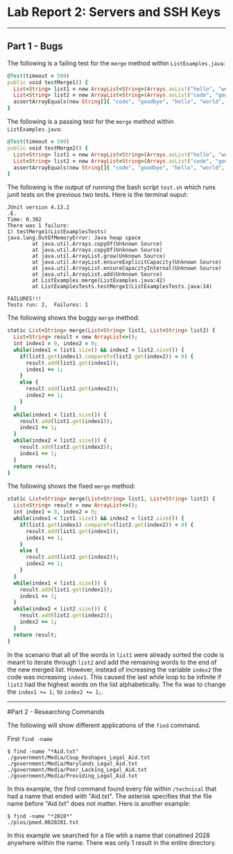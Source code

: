 # Lab Report 2: Servers and SSH Keys

---
## Part 1 - Bugs

The following is a failing test for the `merge` method within `ListExamples.java`:

```ruby
@Test(timeout = 500)
public void testMerge1() {
  List<String> list1 = new ArrayList<String>(Arrays.asList("hello", "world", "yoyo"));
  List<String> list2 = new ArrayList<String>(Arrays.asList("code", "goodbye", "zebra"));
  assertArrayEquals(new String[]{ "code", "goodbye", "hello", "world", "yoyo", "zebra"}, ListExamples.merge(list1, list2).toArray());
}
```

The following is a passing test for the `merge` method within `ListExamples.java`:

```ruby
@Test(timeout = 500)
public void testMerge2() {
  List<String> list1 = new ArrayList<String>(Arrays.asList("hello", "world", "yoyo"));
  List<String> list2 = new ArrayList<String>(Arrays.asList("code", "goodbye"));
  assertArrayEquals(new String[]{ "code", "goodbye", "hello", "world", "yoyo"}, ListExamples.merge(list1, list2).toArray());
}
```

The following is the output of running the bash script `test.sh` which runs junit tests on the previous two tests. Here is the terminal ouput:
```
JUnit version 4.13.2
.E.
Time: 0.302
There was 1 failure:
1) testMerge1(ListExamplesTests)
java.lang.OutOfMemoryError: Java heap space
        at java.util.Arrays.copyOf(Unknown Source)
        at java.util.Arrays.copyOf(Unknown Source)
        at java.util.ArrayList.grow(Unknown Source)
        at java.util.ArrayList.ensureExplicitCapacity(Unknown Source)
        at java.util.ArrayList.ensureCapacityInternal(Unknown Source)
        at java.util.ArrayList.add(Unknown Source)
        at ListExamples.merge(ListExamples.java:42)
        at ListExamplesTests.testMerge1(ListExamplesTests.java:14)

FAILURES!!!
Tests run: 2,  Failures: 1
```
The following shows the buggy `merge` method:
```ruby
static List<String> merge(List<String> list1, List<String> list2) {
  List<String> result = new ArrayList<>();
  int index1 = 0, index2 = 0;
  while(index1 < list1.size() && index2 < list2.size()) {
    if(list1.get(index1).compareTo(list2.get(index2)) < 0) {
      result.add(list1.get(index1));
      index1 += 1;
    }
    else {
      result.add(list2.get(index2));
      index2 += 1;
    }
  }
  while(index1 < list1.size()) {
    result.add(list1.get(index1));
    index1 += 1;
  }
  while(index2 < list2.size()) {
    result.add(list2.get(index2));
    index1 += 1;
  }
  return result;
}
```
The following shows the fixed `merge` method:
```ruby
static List<String> merge(List<String> list1, List<String> list2) {
  List<String> result = new ArrayList<>();
  int index1 = 0, index2 = 0;
  while(index1 < list1.size() && index2 < list2.size()) {
    if(list1.get(index1).compareTo(list2.get(index2)) < 0) {
      result.add(list1.get(index1));
      index1 += 1;
    }
    else {
      result.add(list2.get(index2));
      index2 += 1;
    }
  }
  while(index1 < list1.size()) {
    result.add(list1.get(index1));
    index1 += 1;
  }
  while(index2 < list2.size()) {
    result.add(list2.get(index2));
    index2 += 1;
  }
  return result;
}
```
In the scenario that all of the words in `list1` were already sorted the code is meant to iterate through `list2` and add the remaining words to the end of the new merged list. However, instead of increasing the variable `index2` the code was increasing `index1`. This caused the last while loop to be infinite if `list2` had the highest words on the list alphabetically. The fix was to change the `index1 += 1;` to `index2 += 1;`.

---
#Part 2 - Researching Commands

The following will show different applications of the `find` command.

First `find -name`
```
$ find -name "*Aid.txt"
./government/Media/Coup_Reshapes_Legal_Aid.txt
./government/Media/Marylands_Legal_Aid.txt
./government/Media/Poor_Lacking_Legal_Aid.txt
./government/Media/Providing_Legal_Aid.txt
```
In this example, the find command found every file within `/technical` that had a name that ended with "Aid.txt". The asterisk specifies that the file name before "Aid.txt" does not matter.
Here is another example:
```
$ find -name "*2028*"
./plos/pmed.0020281.txt
```
In this example we searched for a file wtih a name that conatined 2028 anywhere within the name. There was only 1 result in the entire directory.




